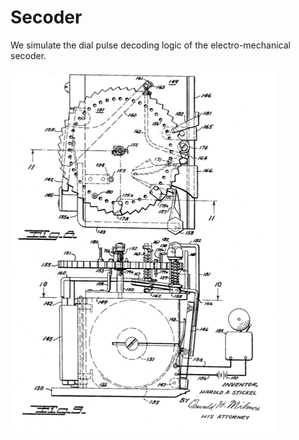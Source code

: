 Secoder
=======

We simulate the dial pulse decoding logic of the electro-mechanical secoder.

![Secoder Patent Diagram](SELECTIVE_SIGNAL_RECEIVING_DEVICE.png)
